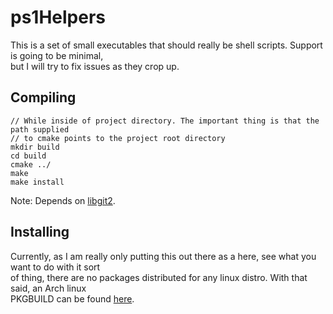 # ps1Helpers

This is a set of small executables that should really be shell scripts. Support is going to be minimal,  
but I will try to fix issues as they crop up.

## Compiling
    // While inside of project directory. The important thing is that the path supplied
    // to cmake points to the project root directory
    mkdir build
    cd build
    cmake ../
    make
    make install

Note: Depends on [libgit2](https://github.com/libgit2/libgit2).

## Installing
Currently, as I am really only putting this out there as a here, see what you want to do with it sort  
of thing, there are no packages distributed for any linux distro. With that said, an Arch linux  
PKGBUILD can be found [here](https://github.com/2001herne/ps1Helpers-PKGBUILD).
